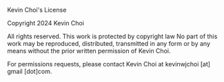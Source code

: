 Kevin Choi's License

Copyright 2024 Kevin Choi

All rights reserved. This work is protected by copyright law No part of this work may be reproduced, distributed, transmitted in any form or by any means without the prior written permission of Kevin Choi.

For permissions requests, please contact Kevin Choi at kevinwjchoi [at] gmail [dot]com.